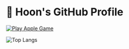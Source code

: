 # 🍎 Hoon's GitHub Profile

[![Play Apple Game](https://img.shields.io/badge/PLAY%20APPLE%20GAME-FF4C4C?style=for-the-badge&logo=apple&logoColor=white)](https://mhoo999.github.io/apple_game/)

![Top Langs](https://github-readme-stats.vercel.app/api/top-langs/?username=mhoo999&hide=html,css,javascript,liquid,scss&layout=compact&theme=radical)
